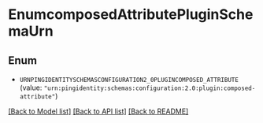 # EnumcomposedAttributePluginSchemaUrn

## Enum


* `URNPINGIDENTITYSCHEMASCONFIGURATION2_0PLUGINCOMPOSED_ATTRIBUTE` (value: `"urn:pingidentity:schemas:configuration:2.0:plugin:composed-attribute"`)


[[Back to Model list]](../README.md#documentation-for-models) [[Back to API list]](../README.md#documentation-for-api-endpoints) [[Back to README]](../README.md)


